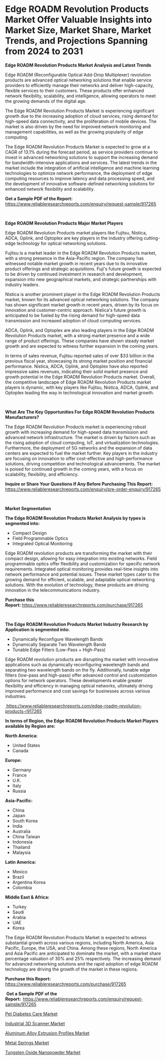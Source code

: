 <p><h1>Edge ROADM Revolution Products Market Offer Valuable Insights into Market Size, Market Share, Market Trends, and Projections Spanning from 2024 to 2031</h1></p><p><strong>Edge ROADM Revolution Products Market Analysis and Latest Trends</strong></p>
<p><p>Edge ROADM (Reconfigurable Optical Add-Drop Multiplexer) revolution products are advanced optical networking solutions that enable service providers to efficiently manage their networks and deliver high-capacity, flexible services to their customers. These products offer enhanced network flexibility, scalability, and intelligence, allowing operators to meet the growing demands of the digital age.</p><p>The Edge ROADM Revolution Products Market is experiencing significant growth due to the increasing adoption of cloud services, rising demand for high-speed data connectivity, and the proliferation of mobile devices. The market is also driven by the need for improved network monitoring and management capabilities, as well as the growing popularity of edge computing.</p><p>The Edge ROADM Revolution Products Market is expected to grow at a CAGR of 13.1% during the forecast period, as service providers continue to invest in advanced networking solutions to support the increasing demand for bandwidth-intensive applications and services. The latest trends in the market include the integration of artificial intelligence and machine learning technologies to optimize network performance, the deployment of edge computing resources to improve latency and data processing speed, and the development of innovative software-defined networking solutions for enhanced network flexibility and scalability.</p></p>
<p><strong>Get a Sample PDF of the Report:&nbsp;</strong> <a href="https://www.reliableresearchreports.com/enquiry/request-sample/917265">https://www.reliableresearchreports.com/enquiry/request-sample/917265</a></p>
<p>&nbsp;</p>
<p><strong>Edge ROADM Revolution Products Major Market Players</strong></p>
<p><p>Edge ROADM Revolution Products market players like Fujitsu, Nistica, ADCA, Oplink, and Optoplex are key players in the industry offering cutting-edge technology for optical networking solutions. </p><p>Fujitsu is a market leader in the Edge ROADM Revolution Products market, with a strong presence in the Asia-Pacific region. The company has witnessed notable market growth in recent years due to its innovative product offerings and strategic acquisitions. Fuji's future growth is expected to be driven by continued investment in research and development, expansion into new geographical markets, and strategic partnerships with industry leaders.</p><p>Nistica is another prominent player in the Edge ROADM Revolution Products market, known for its advanced optical networking solutions. The company has shown significant market growth in recent years, driven by its focus on innovation and customer-centric approach. Nistica's future growth is anticipated to be fueled by the rising demand for high-speed data transmission and increased adoption of cloud computing services.</p><p>ADCA, Oplink, and Optoplex are also leading players in the Edge ROADM Revolution Products market, with a strong market presence and a wide range of product offerings. These companies have shown steady market growth and are expected to witness further expansion in the coming years.</p><p>In terms of sales revenue, Fujitsu reported sales of over $33 billion in the previous fiscal year, showcasing its strong market position and financial performance. Nistica, ADCA, Oplink, and Optoplex have also reported impressive sales revenues, indicating their solid market presence and growth potential in the Edge ROADM Revolution Products market. Overall, the competitive landscape of Edge ROADM Revolution Products market players is dynamic, with key players like Fujitsu, Nistica, ADCA, Oplink, and Optoplex leading the way in technological innovation and market growth.</p></p>
<p>&nbsp;</p>
<p><strong>What Are The Key Opportunities For Edge ROADM Revolution Products Manufacturers?</strong></p>
<p><p>The Edge ROADM Revolution Products market is experiencing robust growth with increasing demand for high-speed data transmission and advanced network infrastructure. The market is driven by factors such as the rising adoption of cloud computing, IoT, and virtualization technologies. Furthermore, the deployment of 5G networks and the expansion of data centers are expected to fuel the market further. Key players in the industry are focusing on innovation to offer cost-effective and high-performance solutions, driving competition and technological advancements. The market is poised for continued growth in the coming years, with a focus on scalability, flexibility, and efficiency.</p></p>
<p><strong>Inquire or Share Your Questions If Any Before Purchasing This Report:</strong> <a href="https://www.reliableresearchreports.com/enquiry/pre-order-enquiry/917265">https://www.reliableresearchreports.com/enquiry/pre-order-enquiry/917265</a></p>
<p>&nbsp;</p>
<p><strong>Market Segmentation</strong></p>
<p><strong>The Edge ROADM Revolution Products Market Analysis by types is segmented into:</strong></p>
<p><ul><li>Compact Design</li><li>Field Programmable Optics</li><li>Integrated Optical Monitoring</li></ul></p>
<p><p>Edge ROADM revolution products are transforming the market with their compact design, allowing for easy integration into existing networks. Field programmable optics offer flexibility and customization for specific network requirements. Integrated optical monitoring provides real-time insights into network performance and potential issues. These market types cater to the growing demand for efficient, scalable, and adaptable optical networking solutions. With the evolution of technology, these products are driving innovation in the telecommunications industry.</p></p>
<p><strong>Purchase this Report:&nbsp;</strong><a href="https://www.reliableresearchreports.com/purchase/917265">https://www.reliableresearchreports.com/purchase/917265</a></p>
<p>&nbsp;</p>
<p><strong>The Edge ROADM Revolution Products Market Industry Research by Application is segmented into:</strong></p>
<p><ul><li>Dynamically Reconfigure Wavelength Bands</li><li>Dynamically Separate Two Wavelength Bands</li><li>Tunable Edge Filters (Low-Pass + High-Pass)</li></ul></p>
<p><p>Edge ROADM revolution products are disrupting the market with innovative applications such as dynamically reconfiguring wavelength bands and separating two wavelength bands on the fly. Additionally, tunable edge filters (low-pass and high-pass) offer advanced control and customization options for network operators. These developments enable greater flexibility and efficiency in managing optical networks, ultimately driving improved performance and cost savings for businesses across various industries.</p></p>
<p><a href="https://www.reliableresearchreports.com/edge-roadm-revolution-products-r917265">&nbsp;https://www.reliableresearchreports.com/edge-roadm-revolution-products-r917265</a></p>
<p><strong>In terms of Region, the Edge ROADM Revolution Products Market Players available by Region are:</strong></p>
<p>
    <p> <strong> North America: </strong>
        <ul>
            <li>United States</li>
            <li>Canada</li>
        </ul>
        </p> 
    <p> <strong> Europe: </strong>
        <ul>
            <li>Germany</li>
            <li>France</li>
            <li>U.K.</li>
            <li>Italy</li>
            <li>Russia</li>
        </ul>
        </p> 
    <p> <strong> Asia-Pacific: </strong>
        <ul>
            <li>China</li>
            <li>Japan</li>
            <li>South Korea</li>
            <li>India</li>
            <li>Australia</li>
            <li>China Taiwan</li>
            <li>Indonesia</li>
            <li>Thailand</li>
            <li>Malaysia</li>
        </ul>
        </p> 
    <p> <strong> Latin America: </strong>
        <ul>
            <li>Mexico</li>
            <li>Brazil</li>
            <li>Argentina Korea</li>
            <li>Colombia</li>
        </ul>
        </p> 
    <p> <strong> Middle East & Africa: </strong>
        <ul>
            <li>Turkey</li>
            <li>Saudi</li>
            <li>Arabia</li>
            <li>UAE</li>
            <li>Korea</li>
        </ul>
    </p>
    </p>
<p><p>The Edge ROADM Revolution Products Market is expected to witness substantial growth across various regions, including North America, Asia Pacific, Europe, the USA, and China. Among these regions, North America and Asia Pacific are anticipated to dominate the market, with a market share percentage valuation of 30% and 25% respectively. The increasing demand for advanced networking solutions and the rapid adoption of edge ROADM technology are driving the growth of the market in these regions.</p></p>
<p><strong>Purchase this Report: </strong><a href="https://www.reliableresearchreports.com/purchase/917265">https://www.reliableresearchreports.com/purchase/917265</a></p>
<p>&nbsp;<strong>Get a Sample PDF of the Report:&nbsp;&nbsp;</strong><a href="https://www.reliableresearchreports.com/enquiry/request-sample/917265">https://www.reliableresearchreports.com/enquiry/request-sample/917265</a></p>
<p><strong></strong></p>
<p><p><a href="https://github.com/provorikovar/Market-Research-Report-List-5/blob/main/pet-diabetes-care-market.md">Pet Diabetes Care Market</a></p><p><a href="https://medium.com/@akshatreportprime/industrial-3d-scanner-market-size-by-type-stationary-3d-scanners-portable-3d-scanners-by-product-08b3d175bfc4">Industrial 3D Scanner Market</a></p><p><a href="https://www.linkedin.com/pulse/global-aluminum-alloy-extrusion-profiles-market-share-growth-mckpf?trackingId=vQYY2Rj9Qdmt0RTYJUV5cA%3D%3D">Aluminum Alloy Extrusion Profiles Market</a></p><p><a href="https://medium.com/@omamuller/global-metal-springs-market-focus-on-product-type-helical-springs-leaf-springs-end-user-and-6a7171a718a6">Metal Springs Market</a></p><p><a href="https://www.linkedin.com/pulse/evaluating-global-tungsten-oxide-nanopowder-market-trends-lrguf?trackingId=u7bsDi%2BBR0CMuZwGkqWfAg%3D%3D">Tungsten Oxide Nanopowder Market</a></p></p>